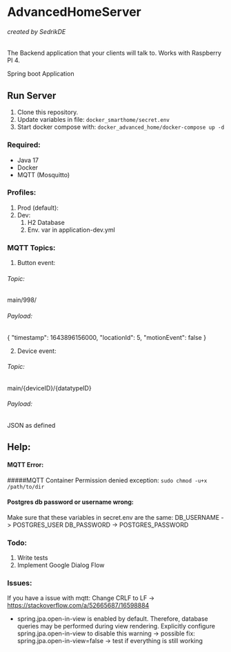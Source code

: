 # AdvancedHomeServer
###### created by SedrikDE
The Backend application that your clients will talk to.
Works with Raspberry PI 4.

Spring boot Application

## Run Server
1. Clone this repository.
2. Update variables in file: ``docker_smarthome/secret.env``
3. Start docker compose with: ``docker_advanced_home/docker-compose up -d``

### Required:
- Java 17
- Docker
- MQTT (Mosquitto)

### Profiles:
1. Prod (default):
2. Dev:
   1. H2 Database
   2. Env. var in application-dev.yml

### MQTT Topics:
1. Button event:
###### Topic:
main/998/

###### Payload:
{
  "timestamp": 1643896156000,
  "locationId": 5,
  "motionEvent": false
}

2. Device event:
###### Topic:
main/{deviceID}/{datatypeID}

###### Payload:
JSON as defined

## Help:
#### MQTT Error:
#####MQTT Container Permission denied exception:
``sudo chmod -u+x /path/to/dir``

#### Postgres db password or username wrong:
Make sure that these variables in secret.env are the same:
DB_USERNAME -> POSTGRES_USER
DB_PASSWORD -> POSTGRES_PASSWORD



### Todo:
1. Write tests
2. Implement Google Dialog Flow

### Issues:
If you have a issue with mqtt:
Change CRLF to LF -> https://stackoverflow.com/a/52665687/16598884
- spring.jpa.open-in-view is enabled by default. Therefore, database queries may be performed during view rendering. Explicitly configure spring.jpa.open-in-view to disable this warning
-> possible fix: spring.jpa.open-in-view=false
-> test if everything is still working
